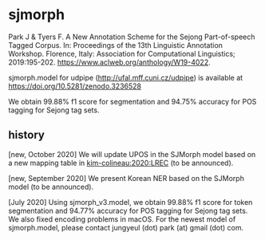 # sjmorph

Park J & Tyers F. A New Annotation Scheme for the Sejong Part-of-speech Tagged Corpus. In: Proceedings of the 13th Linguistic Annotation Workshop. Florence, Italy: Association for Computational Linguistics; 2019:195-202. https://www.aclweb.org/anthology/W19-4022.

sjmorph.model for udpipe (http://ufal.mff.cuni.cz/udpipe) is available at https://doi.org/10.5281/zenodo.3236528

We obtain 99.88% f1 score for segmentation and 94.75% accuracy for POS tagging for Sejong tag sets.


## history
[new, October 2020] We will update UPOS in the SJMorph model based on a new mapping table in [kim-colineau:2020:LREC](https://www.aclweb.org/anthology/2020.lrec-1.472/) (to be announced). 

[new, September 2020] We present Korean NER based on the SJMorph model (to be announced). 

[July 2020] Using sjmorph_v3.model, we obtain 99.88% f1 score for token segmentation and 94.77% accuracy for POS tagging for Sejong tag sets. We also fixed encoding problems in macOS. For the newest model of sjmorph.model, please contact jungyeul (dot) park (at) gmail (dot) com. 



